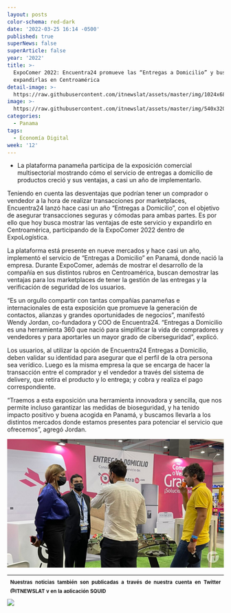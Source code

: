```yaml
---
layout: posts
color-schema: red-dark
date: '2022-03-25 16:14 -0500'
published: true
superNews: false
superArticle: false
year: '2022'
title: >-
  ExpoComer 2022: Encuentra24 promueve las “Entregas a Domicilio” y busca
  expandirlas en Centroamérica
detail-image: >-
  https://raw.githubusercontent.com/itnewslat/assets/master/img/1024x680/stan-encuentra24-g.jpg
image: >-
  https://raw.githubusercontent.com/itnewslat/assets/master/img/540x320/stan-encuentra24-p.jpg
categories:
  - Panama
tags:
  - Economía Digital
week: '12'
---
```

- La plataforma panameña participa de la exposición comercial multisectorial mostrando cómo el servicio de entregas a domicilio de productos creció y sus ventajas, a casi un año de implementarlo.

Teniendo en cuenta las desventajas que podrían tener un comprador o vendedor a la hora de realizar transacciones por marketplaces, Encuentra24 lanzó hace casi un año “Entregas a Domicilio”, con el objetivo de asegurar transacciones seguras y cómodas para ambas partes. Es por ello que hoy busca mostrar las ventajas de este servicio y expandirlo en Centroamérica, participando de la ExpoComer 2022 dentro de ExpoLogística. 

La plataforma está presente en nueve mercados y hace casi un año, implementó el servicio de “Entregas a Domicilio” en Panamá, donde nació la empresa. Durante ExpoComer, además de mostrar el desarrollo de la compañía en sus distintos rubros en Centroamérica, buscan demostrar las ventajas para los marketplaces de tener la gestión de las entregas y la verificación de seguridad de los usuarios. 

“Es un orgullo compartir con tantas compañías panameñas e internacionales de esta exposición que promueve la generación de contactos, alianzas y grandes oportunidades de negocios”, manifestó Wendy Jordan, co-fundadora y COO de Encuentra24. “Entregas a Domicilio es una herramienta 360 que nació para simplificar la vida de compradores y vendedores y para aportarles un mayor grado de ciberseguridad”, explicó. 

Los usuarios, al utilizar la opción de Encuentra24 Entregas a Domicilio, deben validar su identidad para asegurar que el perfil de la otra persona sea verídico. Luego es la misma empresa la que se encarga de hacer la transacción entre el comprador y el vendedor a través del sistema de delivery, que retira el producto y lo entrega; y cobra y realiza el pago correspondiente. 

“Traemos a esta exposición una herramienta innovadora y sencilla, que nos permite incluso garantizar las medidas de bioseguridad, y ha tenido impacto positivo y buena acogida en Panamá, y buscamos llevarla a los distintos mercados donde estamos presentes para potenciar el servicio que ofrecemos”, agregó Jordan. 

![](https://raw.githubusercontent.com/itnewslat/assets/master/img/540x320/stan-encuentra24-p.jpg)

<table style="height: 42px;" width="569">
<tbody>
<tr>
<td style="text-align: justify;"><sub><strong>Nuestras noticias también son publicadas a través de nuestra cuenta en Twitter <a href="https://twitter.com/itnewslat?lang=es">@ITNEWSLAT</a> y en la aplicación <a href="https://squidapp.co/en/">SQUID</a></strong></sub></td>
</tr>
</tbody>
</table>

<img src="https://tracker.metricool.com/c3po.jpg?hash=56f88a41e39ab42c063cc51676587a04"/>